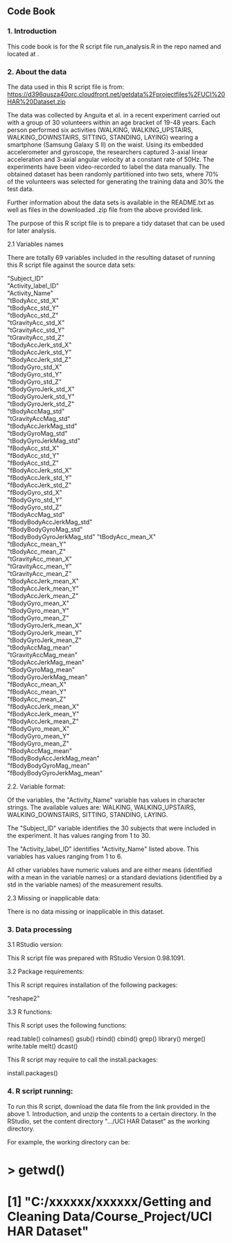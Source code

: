 ## Code Book

### 1. Introduction

This code book is for the R script file run_analysis.R in the repo named and located at .

### 2. About the data

The data used in this R script file is from: https://d396qusza40orc.cloudfront.net/getdata%2Fprojectfiles%2FUCI%20HAR%20Dataset.zip 

The data was collected by Anguita et al. in a recent experiment carried out with a group of 30 volunteers within an age bracket of 19-48 years. Each person performed six activities (WALKING, WALKING_UPSTAIRS, WALKING_DOWNSTAIRS, SITTING, STANDING, LAYING) wearing a smartphone (Samsung Galaxy S II) on the waist. Using its embedded accelerometer and gyroscope, the researchers captured 3-axial linear acceleration and 3-axial angular velocity at a constant rate of 50Hz. The experiments have been video-recorded to label the data manually. The obtained dataset has been randomly partitioned into two sets, where 70% of the volunteers was selected for generating the training data and 30% the test data. 

Further information about the data sets is available in the README.txt as well as files in the downloaded .zip file from the above provided link.

The purpose of this R script file is to prepare a tidy dataset that can be used for later analysis. 


2.1 Variables names

There are totally 69 variables included in the resulting dataset of running this R script file against the source data sets:

"Subject_ID"                
"Activity_label_ID"         
"Activity_Name"             
"tBodyAcc_std_X"           
"tBodyAcc_std_Y"            
"tBodyAcc_std_Z"            
"tGravityAcc_std_X"         
"tGravityAcc_std_Y"        
"tGravityAcc_std_Z"         
"tBodyAccJerk_std_X"        
"tBodyAccJerk_std_Y"        
"tBodyAccJerk_std_Z"       
"tBodyGyro_std_X"           
"tBodyGyro_std_Y"           
"tBodyGyro_std_Z"           
"tBodyGyroJerk_std_X"      
"tBodyGyroJerk_std_Y"       
"tBodyGyroJerk_std_Z"       
"tBodyAccMag_std"           
"tGravityAccMag_std"       
"tBodyAccJerkMag_std"       
"tBodyGyroMag_std"          
"tBodyGyroJerkMag_std"      
"fBodyAcc_std_X"           
"fBodyAcc_std_Y"            
"fBodyAcc_std_Z"            
"fBodyAccJerk_std_X"        
"fBodyAccJerk_std_Y"       
"fBodyAccJerk_std_Z"        
"fBodyGyro_std_X"           
"fBodyGyro_std_Y"           
"fBodyGyro_std_Z"          
"fBodyAccMag_std"           
"fBodyBodyAccJerkMag_std"   
"fBodyBodyGyroMag_std"      
"fBodyBodyGyroJerkMag_std" 
"tBodyAcc_mean_X"           
"tBodyAcc_mean_Y"           
"tBodyAcc_mean_Z"           
"tGravityAcc_mean_X"       
"tGravityAcc_mean_Y"        
"tGravityAcc_mean_Z"        
"tBodyAccJerk_mean_X"       
"tBodyAccJerk_mean_Y"      
"tBodyAccJerk_mean_Z"      
"tBodyGyro_mean_X"          
"tBodyGyro_mean_Y"          
"tBodyGyro_mean_Z"         
"tBodyGyroJerk_mean_X"      
"tBodyGyroJerk_mean_Y"      
"tBodyGyroJerk_mean_Z"      
"tBodyAccMag_mean"         
"tGravityAccMag_mean"       
"tBodyAccJerkMag_mean"      
"tBodyGyroMag_mean"         
"tBodyGyroJerkMag_mean"    
"fBodyAcc_mean_X"           
"fBodyAcc_mean_Y"           
"fBodyAcc_mean_Z"           
"fBodyAccJerk_mean_X"      
"fBodyAccJerk_mean_Y"       
"fBodyAccJerk_mean_Z"       
"fBodyGyro_mean_X"          
"fBodyGyro_mean_Y"         
"fBodyGyro_mean_Z"          
"fBodyAccMag_mean"          
"fBodyBodyAccJerkMag_mean"  
"fBodyBodyGyroMag_mean"    
"fBodyBodyGyroJerkMag_mean"

2.2. Variable format:

Of the variables, the "Activity_Name" variable has values in character strings. The available values are:  WALKING, WALKING_UPSTAIRS, WALKING_DOWNSTAIRS, SITTING, STANDING, LAYING.

The "Subject_ID" variable identifies the 30 subjects that were included in the experiment. It has values ranging from 1 to 30.

The "Activity_label_ID" identifies "Activity_Name" listed above. This variables has values ranging from 1 to 6.

All other variables have numeric values and are either means (identified with a mean in the variable names) or a standard deviations (identified by a std in the variable names) of the measurement results.

2.3 Missing or inapplicable data:

There is no data missing or inapplicable in this dataset.


### 3. Data processing

3.1 RStudio version:

This R script file was prepared with RStudio Version 0.98.1091.

3.2 Package requirements:

This R script requires installation of the following packages: 

"reshape2"

3.3 R functions:

This R script uses the following functions:
 
read.table()
colnames()
gsub()
rbind()
cbind()
grep()
library()
merge()
write.table
melt()
dcast()

This R script may require to call the install.packages:

install.packages()


### 4. R script running:

To run this R script, download the data file from the link provided in the above 1. Introduction, and unzip the contents to a certain directory. In the RStudio, set the content directory ".../UCI HAR Dataset" as the working directory.

For example, the working directory can be:

# > getwd()
# [1] "C:/xxxxxx/xxxxxx/Getting and Cleaning Data/Course_Project/UCI HAR Dataset"















